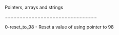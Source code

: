 Pointers, arrays and strings


===============================


0-reset_to_98 - Reset a value of using pointer to 98


